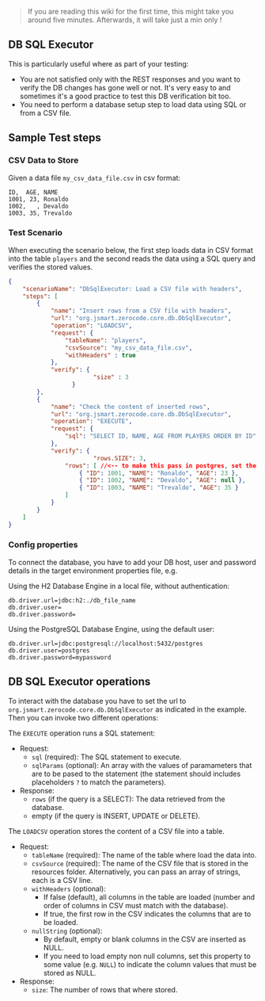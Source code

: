 > If you are reading this wiki for the first time, this might take you around five minutes.
> Afterwards, it will take just a min only !

## DB SQL Executor

This is particularly useful where as part of your testing:
- You are not satisfied only with the REST responses and you want to verify the DB changes has gone well or not. It's very easy to and sometimes it's a good practice to test this DB verification bit too.
- You need to perform a database setup step to load data using SQL or from a CSV file.

## Sample Test steps

### CSV Data to Store

Given a data file `my_csv_data_file.csv` in csv format:
```
ID,  AGE, NAME
1001, 23, Ronaldo
1002,   , Devaldo
1003, 35, Trevaldo
```

### Test Scenario

When executing the scenario below, the first step loads data in CSV format into the table `players` and the second
reads the data using a SQL query and verifies the stored values.
```json
{
    "scenarioName": "DbSqlExecutor: Load a CSV file with headers",
    "steps": [
        {
            "name": "Insert rows from a CSV file with headers",
            "url": "org.jsmart.zerocode.core.db.DbSqlExecutor",
            "operation": "LOADCSV",
            "request": {
                "tableName": "players",
                "csvSource": "my_csv_data_file.csv",
                "withHeaders" : true
            },
            "verify": { 
				        "size" : 3
			      }
        },
        {
            "name": "Check the content of inserted rows",
            "url": "org.jsmart.zerocode.core.db.DbSqlExecutor",
            "operation": "EXECUTE",
            "request": {
                "sql": "SELECT ID, NAME, AGE FROM PLAYERS ORDER BY ID"
            },
            "verify": {
				        "rows.SIZE": 3,
                "rows": [ //<-- to make this pass in postgres, set the keys to lowercase
                    { "ID": 1001, "NAME": "Ronaldo", "AGE": 23 },
                    { "ID": 1002, "NAME": "Devaldo", "AGE": null },
                    { "ID": 1003, "NAME": "Trevaldo", "AGE": 35 }
                ]
            }
        }
    ]
}
```
### Config properties

To connect the database, you have to add your DB host, user and password details in the target environment properties file, e.g.

Using the H2 Database Engine in a local file, without authentication:
```
db.driver.url=jdbc:h2:./db_file_name
db.driver.user=
db.driver.password=
```

Using the PostgreSQL Database Engine, using the default user:
```
db.driver.url=jdbc:postgresql://localhost:5432/postgres
db.driver.user=postgres
db.driver.password=mypassword
```

## DB SQL Executor operations

To interact with the database you have to set the url to `org.jsmart.zerocode.core.db.DbSqlExecutor` 
as indicated in the example. 
Then you can invoke two different operations:

The `EXECUTE` operation runs a SQL statement:
- Request: 
  - `sql` (required): The SQL statement to execute.
  - `sqlParams` (optional): An array with the values of paramameters that are to be
    pased to the statement (the statement should includes placeholders `?`
    to match the parameters).
- Response:
  - `rows` (if the query is a SELECT): The data retrieved from the database.
  - empty (if the query is INSERT, UPDATE or DELETE).

The `LOADCSV` operation stores the content of a CSV file into a table.
- Request:
  - `tableName` (required): The name of the table where load the data into.
  - `csvSource` (required): The name of the CSV file that is stored in the resources folder.
    Alternatively, you can pass an array of strings, each is a CSV line.
  - `withHeaders` (optional): 
    - If false (default), all columns in the table are loaded
      (number and order of columns in CSV must match with the database).
    - If true, the first row in the CSV indicates the columns that are to be loaded. 
  - `nullString` (optional): 
    - By default, empty or blank columns in the CSV are inserted as NULL.
    - If you need to load empty non null columns, set this property to some value (e.g. `NULL`)
      to indicate the column values that must be stored as NULL.
- Response:
  - `size`: The number of rows that where stored.
